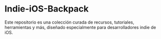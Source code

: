 # Indie-iOS-Backpack
Este repositorio es una colección curada de recursos, tutoriales, herramientas y más, diseñado especialmente para desarrolladores indie de iOS.
